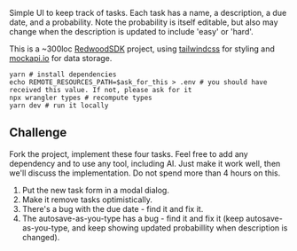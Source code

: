 Simple UI to keep track of tasks. Each task has a name, a description, a due date, and a probability. Note the probability is itself editable, but also may change when the description is updated to include 'easy' or 'hard'.

This is a ~300loc [RedwoodSDK](https://docs.rwsdk.com/) project, using [tailwindcss](https://tailwindcss.com/) for styling and [mockapi.io](https://mockapi.io/) for data storage.

```shell
yarn # install dependencies
echo REMOTE_RESOURCES_PATH=$ask_for_this > .env # you should have received this value. If not, please ask for it
npx wrangler types # recompute types
yarn dev # run it locally
```

## Challenge

Fork the project, implement these four tasks. Feel free to add any dependency and to use any tool, including AI. Just make it work well, then we'll discuss the implementation. Do not spend more than 4 hours on this.

1. Put the new task form in a modal dialog.
2. Make it remove tasks optimistically.
3. There's a bug with the due date - find it and fix it.
4. The autosave-as-you-type has a bug - find it and fix it (keep autosave-as-you-type, and keep showing updated probabillity when description is changed).
